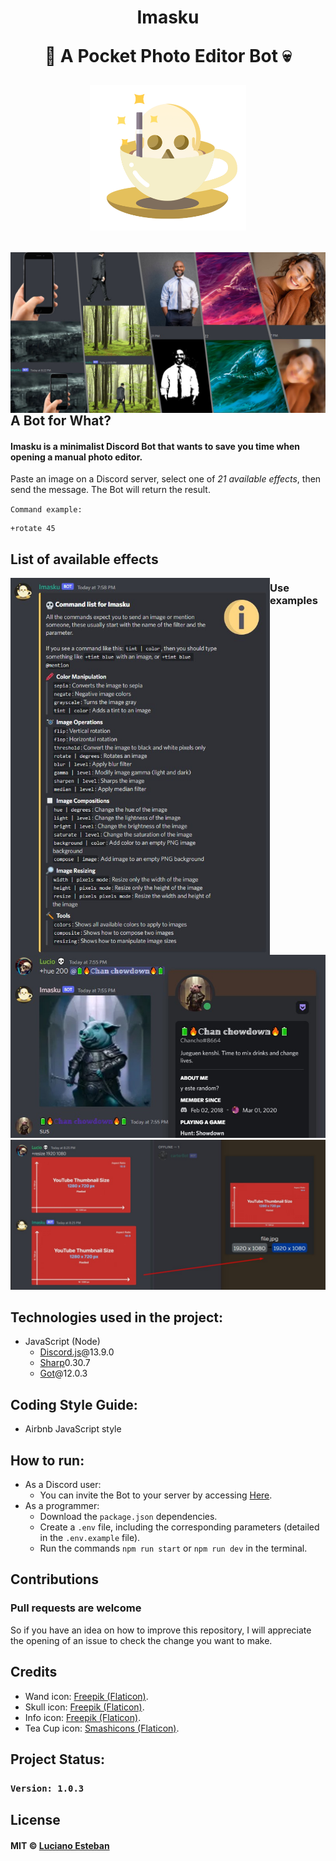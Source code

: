 <h1 align="center">
 <p>Imasku</p>
 <p>🎩 A Pocket Photo Editor Bot 💀</p>
 <p align="center"><img src="public/src/imasku-logo.png" alt="Imasku logo" width="250"/></p>
</h1>

<img src="public/src/presentation.jpg" alt="Presentation image" width="650" align="left"/>

## A Bot for What?
#### Imasku is a minimalist Discord Bot that wants to save you time when opening a manual photo editor.
Paste an image on a Discord server, select one of *21 available effects*, then send the message.
The Bot will return the result.

`Command example:`
```
+rotate 45
```

## List of available effects
<img src="public/src/commandList.jpg" alt="effectsList" width="415" align="left"/>

### Use examples
<img src="public/src/hue-example.jpg" alt="Hue effect example" width="510"/>
<img src="public/src/resize-example.jpg" alt="Resize effect example" width="510"/>

## Technologies used in the project:
- JavaScript (Node)
    - [Discord.js](https://discord.js.org/#/)@13.9.0
    - [Sharp](https://sharp.pixelplumbing.com/)0.30.7
    - [Got](https://github.com/sindresorhus/got#readme)@12.0.3

## Coding Style Guide:
- Airbnb JavaScript style

## How to run:
- As a Discord user:
    - You can invite the Bot to your server by accessing [Here](https://discord.com/api/oauth2/authorize?client_id=949779718478106665&permissions=413390982208&scope=bot).
- As a programmer:
    - Download the `package.json` dependencies.
    - Create a `.env` file, including the corresponding parameters (detailed in the `.env.example` file).
    - Run the commands `npm run start` or `npm run dev` in the terminal.

## Contributions
<h3>Pull requests are welcome</h3>

So if you have an idea on how to improve this repository, I will appreciate
the opening of an issue to check the change you want to make.

## Credits
- Wand icon: [Freepik (Flaticon)](https://www.flaticon.com/free-icon/enhance_7078037?term=effect&page=1&position=79&page=1&position=79&related_id=7078037&origin=search).
- Skull icon: [Freepik (Flaticon)](https://www.flaticon.com/free-icon/skull_983061).
- Info icon: [Freepik (Flaticon)](https://www.flaticon.com/free-icon/info_390979?related_id=391181&origin=search).
- Tea Cup icon: [Smashicons (Flaticon)](https://www.flaticon.com/free-icon/tea-cup_1601057).

## Project Status:

### `Version: 1.0.3`

## License
#### MIT © [Luciano Esteban](https://github.com/LucioFex)
